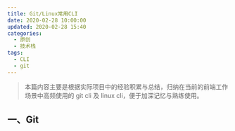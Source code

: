 ```yaml
---
title: Git/Linux常用CLI
date: 2020-02-28 10:00:00
updated: 2020-02-28 15:40
categories:
  - 原创
  - 技术栈
tags:
  - CLI
  - git
---
```


> 本篇内容主要是根据实际项目中的经验积累与总结，归纳在当前的前端工作场景中高频使用的 git cli 及 linux cli，便于加深记忆与熟练使用。

## 一、Git
